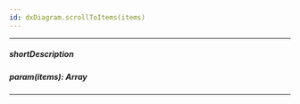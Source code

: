 ```yaml
---
id: dxDiagram.scrollToItems(items)
---
```

---
##### shortDescription
<!-- Description goes here -->

##### param(items): Array<dxDiagramItem>
<!-- Description goes here -->

---
<!-- Description goes here -->
